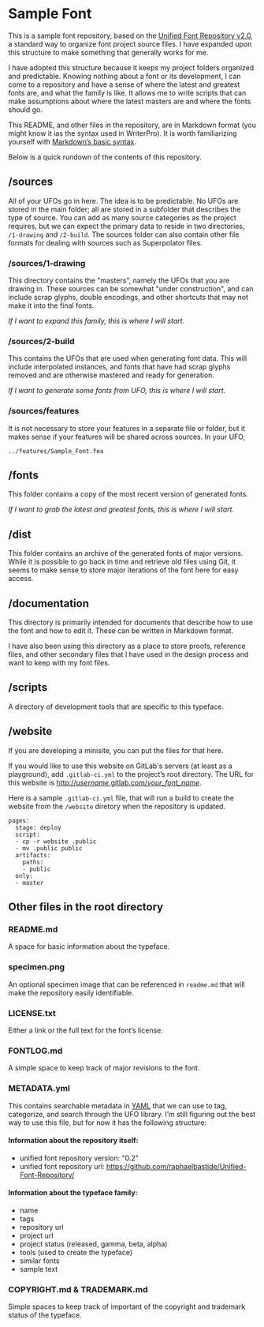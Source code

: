 # Sample Font

This is a sample font repository, based on the [Unified Font Repository v2.0](https://github.com/raphaelbastide/Unified-Font-Repository), a standard way to organize font project source files. I have expanded upon this structure to make something that generally works for me.

I have adopted this structure because it keeps my project folders organized and predictable. Knowing nothing about a font or its development, I can come to a repository and have a sense of where the latest and greatest fonts are, and what the family is like. It allows me to write scripts that can make assumptions about where the latest masters are and where the fonts should go.

This README, and other files in the repository, are in Markdown format (you might know it ias the syntax used in WriterPro). It is worth familiarizing yourself with [Markdown’s basic syntax](https://daringfireball.net/projects/markdown/syntax).

Below is a quick rundown of the contents of this repository.

## /sources

All of your UFOs go in here. The idea is to be predictable. No UFOs are stored in the main folder; all are stored in a subfolder that describes the type of source. You can add as many source categories as the project requires, but we can expect the primary data to reside in two directories, `/1-drawing` and `/2-build`. The sources folder can also contain other file formats for dealing with sources such as Superpolator files.

### /sources/1-drawing

This directory contains the "masters", namely the UFOs that you are drawing in. These sources can be somewhat "under construction", and can include scrap glyphs, double encodings, and other shortcuts that may not make it into the final fonts. 

*If I want to expand this family, this is where I will start.*

### /sources/2-build

This contains the UFOs that are used when generating font data. This will include interpolated instances, and fonts that have had scrap glyphs removed and are otherwise mastered and ready for generation.

*If I want to generate some fonts from UFO, this is where I will start.*

### /sources/features

It is not necessary to store your features in a separate file or folder, but it makes sense if your features will be shared across sources. In your UFO,

    ../features/Sample_Font.fea

## /fonts

This folder contains a copy of the most recent version of generated fonts.

*If I want to grab the latest and greatest fonts, this is where I will start.*

## /dist

This folder contains an archive of the generated fonts of major versions. While it is possible to go back in time and retrieve old files using Git, it seems to make sense to store major iterations of the font here for easy access.

## /documentation

This directory is primarily intended for documents that describe how to use the font and how to edit it. These can be written in Markdown format.

I have also been using this directory as a place to store proofs, reference files, and other secondary files that I have used in the design process and want to keep with my font files.

## /scripts

A directory of development tools that are specific to this typeface.

## /website

If you are developing a minisite, you can put the files for that here. 

If you would like to use this website on GitLab's servers (at least as a playground), add `.gitlab-ci.yml` to the project’s root directory. The URL for this website is [http://*username*.gitlab.com/*your_font_name*](http://djrrb.gitlab.com/sample_font).

Here is a sample `.gitlab-ci.yml` file, that will run a build to create the website from the `/website` diretory when the repository is updated.

    pages:
      stage: deploy
      script:
      - cp -r website .public
      - mv .public public
      artifacts:
        paths:
        - public
      only:
      - master

## Other files in the root directory

### README.md

A space for basic information about the typeface.

### specimen.png

An optional specimen image that can be referenced in `readme.md` that will make the repository easily identifiable.

### LICENSE.txt

Either a link or the full text for the font’s license.

### FONTLOG.md

A simple space to keep track of major revisions to the font.

### METADATA.yml

This contains searchable metadata in [YAML](https://en.wikipedia.org/wiki/YAML) that we can use to tag, categorize, and search through the UFO library. I’m still figuring out the best way to use this file, but for now it has the following structure:

#### Information about the repository itself:
* unified font repository version: "0.2"
* unified font repository url: https://github.com/raphaelbastide/Unified-Font-Repository/

#### Information about the typeface family:
* name
* tags
* repository url
* project url
* project status (released, gamma, beta, alpha)
* tools (used to create the typeface)
* similar fonts
* sample text

### COPYRIGHT.md & TRADEMARK.md

Simple spaces to keep track of important of the copyright and trademark status of the typeface.
